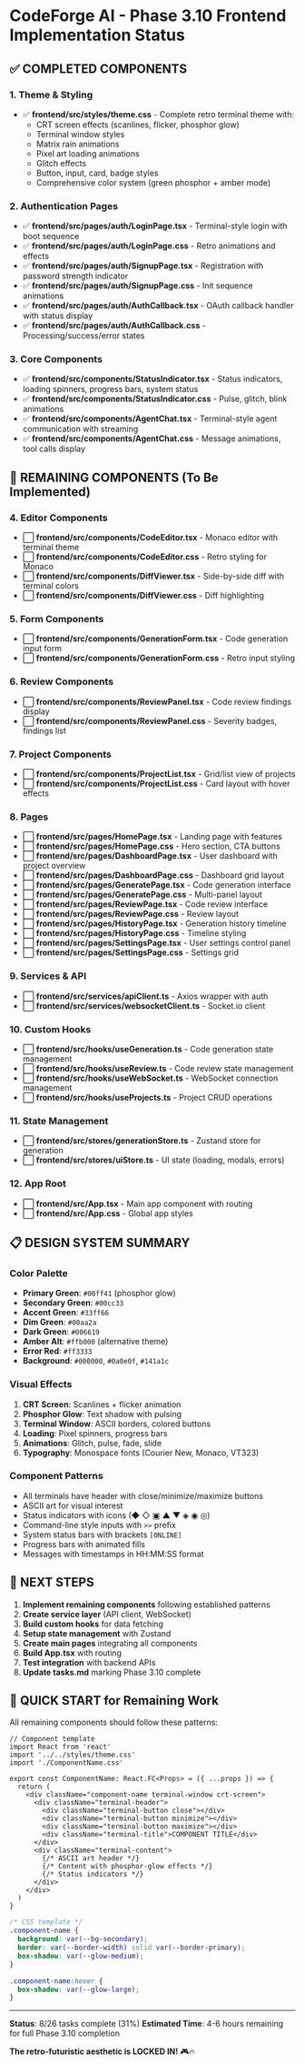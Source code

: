 # CodeForge AI - Phase 3.10 Frontend Implementation Status

## ✅ COMPLETED COMPONENTS

### 1. Theme & Styling
- ✅ **frontend/src/styles/theme.css** - Complete retro terminal theme with:
  - CRT screen effects (scanlines, flicker, phosphor glow)
  - Terminal window styles
  - Matrix rain animations
  - Pixel art loading animations
  - Glitch effects
  - Button, input, card, badge styles
  - Comprehensive color system (green phosphor + amber mode)

### 2. Authentication Pages
- ✅ **frontend/src/pages/auth/LoginPage.tsx** - Terminal-style login with boot sequence
- ✅ **frontend/src/pages/auth/LoginPage.css** - Retro animations and effects
- ✅ **frontend/src/pages/auth/SignupPage.tsx** - Registration with password strength indicator
- ✅ **frontend/src/pages/auth/SignupPage.css** - Init sequence animations
- ✅ **frontend/src/pages/auth/AuthCallback.tsx** - OAuth callback handler with status display
- ✅ **frontend/src/pages/auth/AuthCallback.css** - Processing/success/error states

### 3. Core Components
- ✅ **frontend/src/components/StatusIndicator.tsx** - Status indicators, loading spinners, progress bars, system status
- ✅ **frontend/src/components/StatusIndicator.css** - Pulse, glitch, blink animations
- ✅ **frontend/src/components/AgentChat.tsx** - Terminal-style agent communication with streaming
- ✅ **frontend/src/components/AgentChat.css** - Message animations, tool calls display

## 🚧 REMAINING COMPONENTS (To Be Implemented)

### 4. Editor Components
- ⬜ **frontend/src/components/CodeEditor.tsx** - Monaco editor with terminal theme
- ⬜ **frontend/src/components/CodeEditor.css** - Retro styling for Monaco
- ⬜ **frontend/src/components/DiffViewer.tsx** - Side-by-side diff with terminal colors
- ⬜ **frontend/src/components/DiffViewer.css** - Diff highlighting

### 5. Form Components
- ⬜ **frontend/src/components/GenerationForm.tsx** - Code generation input form
- ⬜ **frontend/src/components/GenerationForm.css** - Retro input styling

### 6. Review Components
- ⬜ **frontend/src/components/ReviewPanel.tsx** - Code review findings display
- ⬜ **frontend/src/components/ReviewPanel.css** - Severity badges, findings list

### 7. Project Components
- ⬜ **frontend/src/components/ProjectList.tsx** - Grid/list view of projects
- ⬜ **frontend/src/components/ProjectList.css** - Card layout with hover effects

### 8. Pages
- ⬜ **frontend/src/pages/HomePage.tsx** - Landing page with features
- ⬜ **frontend/src/pages/HomePage.css** - Hero section, CTA buttons
- ⬜ **frontend/src/pages/DashboardPage.tsx** - User dashboard with project overview
- ⬜ **frontend/src/pages/DashboardPage.css** - Dashboard grid layout
- ⬜ **frontend/src/pages/GeneratePage.tsx** - Code generation interface
- ⬜ **frontend/src/pages/GeneratePage.css** - Multi-panel layout
- ⬜ **frontend/src/pages/ReviewPage.tsx** - Code review interface
- ⬜ **frontend/src/pages/ReviewPage.css** - Review layout
- ⬜ **frontend/src/pages/HistoryPage.tsx** - Generation history timeline
- ⬜ **frontend/src/pages/HistoryPage.css** - Timeline styling
- ⬜ **frontend/src/pages/SettingsPage.tsx** - User settings control panel
- ⬜ **frontend/src/pages/SettingsPage.css** - Settings grid

### 9. Services & API
- ⬜ **frontend/src/services/apiClient.ts** - Axios wrapper with auth
- ⬜ **frontend/src/services/websocketClient.ts** - Socket.io client

### 10. Custom Hooks
- ⬜ **frontend/src/hooks/useGeneration.ts** - Code generation state management
- ⬜ **frontend/src/hooks/useReview.ts** - Code review state management
- ⬜ **frontend/src/hooks/useWebSocket.ts** - WebSocket connection management
- ⬜ **frontend/src/hooks/useProjects.ts** - Project CRUD operations

### 11. State Management
- ⬜ **frontend/src/stores/generationStore.ts** - Zustand store for generation
- ⬜ **frontend/src/stores/uiStore.ts** - UI state (loading, modals, errors)

### 12. App Root
- ⬜ **frontend/src/App.tsx** - Main app component with routing
- ⬜ **frontend/src/App.css** - Global app styles

## 📋 DESIGN SYSTEM SUMMARY

### Color Palette
- **Primary Green**: `#00ff41` (phosphor glow)
- **Secondary Green**: `#00cc33`
- **Accent Green**: `#33ff66`
- **Dim Green**: `#00aa2a`
- **Dark Green**: `#006619`
- **Amber Alt**: `#ffb000` (alternative theme)
- **Error Red**: `#ff3333`
- **Background**: `#000000`, `#0a0e0f`, `#141a1c`

### Visual Effects
1. **CRT Screen**: Scanlines + flicker animation
2. **Phosphor Glow**: Text shadow with pulsing
3. **Terminal Window**: ASCII borders, colored buttons
4. **Loading**: Pixel spinners, progress bars
5. **Animations**: Glitch, pulse, fade, slide
6. **Typography**: Monospace fonts (Courier New, Monaco, VT323)

### Component Patterns
- All terminals have header with close/minimize/maximize buttons
- ASCII art for visual interest
- Status indicators with icons (◆ ◇ ▣ ▲ ▼ ◈ ◉ ◎)
- Command-line style inputs with `>>` prefix
- System status bars with brackets `[ONLINE]`
- Progress bars with animated fills
- Messages with timestamps in HH:MM:SS format

## 🎯 NEXT STEPS

1. **Implement remaining components** following established patterns
2. **Create service layer** (API client, WebSocket)
3. **Build custom hooks** for data fetching
4. **Setup state management** with Zustand
5. **Create main pages** integrating all components
6. **Build App.tsx** with routing
7. **Test integration** with backend APIs
8. **Update tasks.md** marking Phase 3.10 complete

## 🚀 QUICK START for Remaining Work

All remaining components should follow these patterns:

```tsx
// Component template
import React from 'react'
import '../../styles/theme.css'
import './ComponentName.css'

export const ComponentName: React.FC<Props> = ({ ...props }) => {
  return (
    <div className="component-name terminal-window crt-screen">
      <div className="terminal-header">
        <div className="terminal-button close"></div>
        <div className="terminal-button minimize"></div>
        <div className="terminal-button maximize"></div>
        <div className="terminal-title">COMPONENT TITLE</div>
      </div>
      <div className="terminal-content">
        {/* ASCII art header */}
        {/* Content with phosphor-glow effects */}
        {/* Status indicators */}
      </div>
    </div>
  )
}
```

```css
/* CSS template */
.component-name {
  background: var(--bg-secondary);
  border: var(--border-width) solid var(--border-primary);
  box-shadow: var(--glow-medium);
}

.component-name:hover {
  box-shadow: var(--glow-large);
}
```

---

**Status**: 8/26 tasks complete (31%)
**Estimated Time**: 4-6 hours remaining for full Phase 3.10 completion

**The retro-futuristic aesthetic is LOCKED IN!** 🎮🔥
